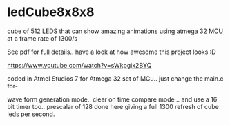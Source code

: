 # ledCube8x8x8
cube of 512 LEDS that can show amazing animations using atmega 32 MCU at a frame rate of 1300/s

See pdf for full details..
have a look at how awesome this project looks :D

https://www.youtube.com/watch?v=sWkpgjx2BYQ

coded in Atmel Studios 7 for Atmega 32 set of MCu.. just change the main.c for-

wave form generation mode..
clear on time compare mode ..
and use a 16 bit timer too..
prescalar of 128 done here giving a full 1300 refresh of cube leds per second.
